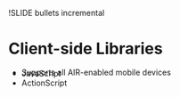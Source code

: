 !SLIDE bullets incremental

# Client-side Libraries #

* JavaScript
* ActionScript
* <div class="smaller" style="margin-top: -36px">Supports all AIR-enabled mobile devices</div>